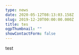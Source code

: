 ```yaml
---
type: news
date: 2020-05-12T08:13:03.158Z
slug: 2019-12-20T00:00:00.000Z
title: tes
ogpThumbnail: ""
showContactForm: false
---
```

test